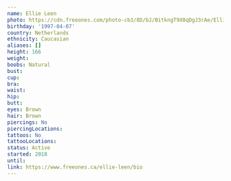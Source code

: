 ```yaml
---
name: Ellie Leen
photo: https://cdn.freeones.com/photo-cb3/8D/bJ/BitkngT9X8qDgJ3rAe/Ellie-Leen-avatar-001_teaser.jpg?c=1586602493
birthday: '1997-04-07'
country: Netherlands
ethnicity: Caucasian
aliases: []
height: 166
weight:
boobs: Natural
bust:
cup:
bra:
waist:
hip:
butt:
eyes: Brown
hair: Brown
piercings: No
piercingLocations:
tattoos: No
tattooLocations:
status: Active
started: 2018
until:
link: https://www.freeones.ca/ellie-leen/bio
---
```

